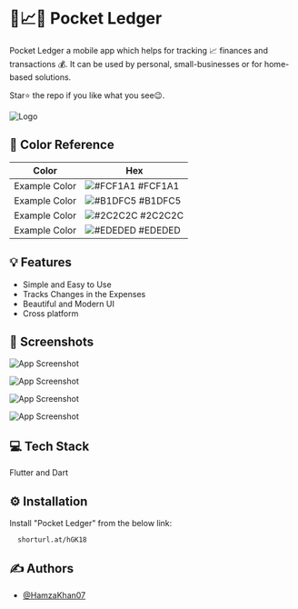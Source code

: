 
# 📝📈🔥 Pocket Ledger

Pocket Ledger a mobile app which helps for tracking 📈 finances and transactions 💰.
It can be used by personal, small-businesses or for home-based solutions.

Star⭐ the repo if you like what you see😉.




![Logo](https://drive.google.com/uc?id=1AmEWoRW2WAUl7dPoQGDhbEH32IyUquzM)

## 🎨 Color Reference

| Color             | Hex                                                                |
| ----------------- | ------------------------------------------------------------------ |
| Example Color | ![#FCF1A1](https://via.placeholder.com/10/FCF1A10a192f?text=+) #FCF1A1 |
| Example Color | ![#B1DFC5](https://via.placeholder.com/10/B1DFC5?text=+) #B1DFC5 |
| Example Color | ![#2C2C2C](https://via.placeholder.com/10/2C2C2C?text=+) #2C2C2C |
| Example Color | ![#EDEDED](https://via.placeholder.com/10/EDEDED?text=+) #EDEDED |


## 💡 Features

- Simple and Easy to Use
- Tracks Changes in the Expenses
- Beautiful and Modern UI
- Cross platform

## 📸 Screenshots

![App Screenshot](https://drive.google.com/uc?id=15GGj1e_sD8mRr-aj6YzBCiFNsA1Y9f0L)

![App Screenshot](https://drive.google.com/uc?id=18GETIcbYjUOQhLIFZYuyQXWfJQpFrrdn)

![App Screenshot](https://drive.google.com/uc?id=13dSpW_tnEeKQ7cEATiFGcSCwfYl3iFcl)

![App Screenshot](https://drive.google.com/uc?id=16ltgd3Y4LOwBtk7klNm_eNhdaE9chv4J)

## 💻 Tech Stack

Flutter and Dart



## ⚙️ Installation

Install "Pocket Ledger" from the below link:

```web
  shorturl.at/hGK18
```
    
## ✍️ Authors

- [@HamzaKhan07](https://www.github.com/hamzakhan48208)

